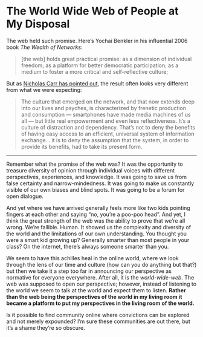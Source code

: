 # The World Wide Web of People at My Disposal

The web held such promise. Here’s Yochai Benkler in his influential 2006 book *The Wealth of Networks*:

> [the web] holds great practical promise: as a dimension of individual freedom; as a platform for better democratic participation; as a medium to foster a more critical and self-reflective culture; 

But as [Nicholas Carr has pointed out](http://www.roughtype.com/?p=8113), the result often looks very different from what we were expecting:

> The culture that emerged on the network, and that now extends deep into our lives and psyches, is characterized by frenetic production and consumption — smartphones have made media machines of us all — but little real empowerment and even less reflectiveness. It’s a culture of distraction and dependency.  That’s not to deny the benefits of having easy access to an efficient, universal system of information exchange... it is to deny the assumption that the system, in order to provide its benefits, had to take its present form.

---

Remember what the promise of the web was? It was the opportunity to treasure diversity of opinion through individual voices with different perspectives, experiences, and knowledge. It was going to save us from false certainty and narrow-mindedness. It was going to make us constantly visible of our own biases and blind spots. It was going to be a forum for open dialogue.

And yet where we have arrived generally feels more like two kids pointing fingers at each other and saying “no, you’re a poo-poo head”. And yet, I think the great strength of the web was the ability to prove that we’re all wrong. We’re fallible. Human. It showed us the complexity and diversity of the world and the limitations of our own understanding. You thought you were a smart kid growing up? Generally smarter than most people in your class? On the internet, there’s always someone smarter than you. 

We seem to have this achilles heal in the online world, where we look through the lens of our time and culture (how can you do anything but that?) but then we take it a step too far in announcing our perspective as normative for everyone everywhere. After all, it is the *world-wide-web*.  The web was supposed to open our perspective; however,  instead of listening to the world we seem to talk at the world and expect them to listen. **Rather than the web being the perspectives of the world in my living room it became a platform to put my perspectives in the living room of the world.**

Is it possible to find community online where convictions can be explored and not merely expounded? I’m sure these communities are out there, but it’s a shame they’re so obscure.
